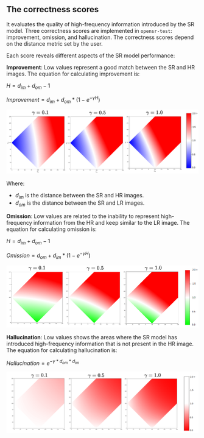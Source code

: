 # 

## **The correctness scores**

It evaluates the quality of high-frequency information introduced by the SR model. Three correctness scores are implemented in `opensr-test`: improvement, omission, and hallucination. The correctness scores depend on the distance metric set by the user.

Each score reveals different aspects of the SR model performance:

**Improvement**: Low values represent a good match between the SR and HR images. The equation for calculating improvement is:

$H = d_{im} + d_{om} - 1$

$Improvement = d_{im} + d_{om}*(1 - e^{-\gamma H})$

<p align="center">
  <img src="../images/improvement.png" alt="correctness_metric">
</p>

Where:

- $d_{im}$ is the distance between the SR and HR images.
- $d_{om}$ is the distance between the SR and LR images.

**Omission**: Low values are related to the inability to represent high-frequency information from the HR and keep similar to the LR image. The equation for calculating omission is:

$H = d_{im} + d_{om} - 1$

$Omission = d_{om} + d_{im}*(1 - e^{-\gamma H})$

<p align="center">
  <img src="../images/omission.png" alt="correctness_metric">
</p>

**Hallucination**: Low values shows the areas where the SR model has introduced high-frequency information that is not present in the HR image. The equation for calculating hallucination is:

$Hallucination = e^{-\gamma * d_{om} * d_{im}}$

<p align="center">
  <img src="../images/hallucination.png" alt="correctness_metric">
</p>

